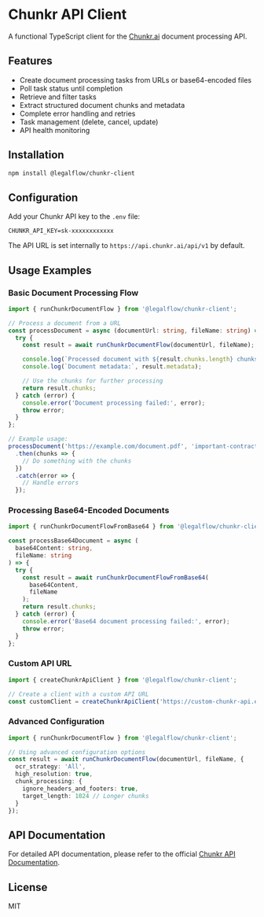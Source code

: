 # Chunkr API Client

A functional TypeScript client for the [Chunkr.ai](https://chunkr.ai) document processing API.

## Features

- Create document processing tasks from URLs or base64-encoded files
- Poll task status until completion
- Retrieve and filter tasks
- Extract structured document chunks and metadata
- Complete error handling and retries
- Task management (delete, cancel, update)
- API health monitoring

## Installation

```bash
npm install @legalflow/chunkr-client
```

## Configuration

Add your Chunkr API key to the `.env` file:

```env
CHUNKR_API_KEY=sk-xxxxxxxxxxxx
```

The API URL is set internally to `https://api.chunkr.ai/api/v1` by default.

## Usage Examples

### Basic Document Processing Flow

```typescript
import { runChunkrDocumentFlow } from '@legalflow/chunkr-client';

// Process a document from a URL
const processDocument = async (documentUrl: string, fileName: string) => {
  try {
    const result = await runChunkrDocumentFlow(documentUrl, fileName);

    console.log(`Processed document with ${result.chunks.length} chunks`);
    console.log(`Document metadata:`, result.metadata);

    // Use the chunks for further processing
    return result.chunks;
  } catch (error) {
    console.error('Document processing failed:', error);
    throw error;
  }
};

// Example usage:
processDocument('https://example.com/document.pdf', 'important-contract.pdf')
  .then(chunks => {
    // Do something with the chunks
  })
  .catch(error => {
    // Handle errors
  });
```

### Processing Base64-Encoded Documents

```typescript
import { runChunkrDocumentFlowFromBase64 } from '@legalflow/chunkr-client';

const processBase64Document = async (
  base64Content: string,
  fileName: string
) => {
  try {
    const result = await runChunkrDocumentFlowFromBase64(
      base64Content,
      fileName
    );
    return result.chunks;
  } catch (error) {
    console.error('Base64 document processing failed:', error);
    throw error;
  }
};
```

### Custom API URL

```typescript
import { createChunkrApiClient } from '@legalflow/chunkr-client';

// Create a client with a custom API URL
const customClient = createChunkrApiClient('https://custom-chunkr-api.example.com/v1');
```

### Advanced Configuration

```typescript
import { runChunkrDocumentFlow } from '@legalflow/chunkr-client';

// Using advanced configuration options
const result = await runChunkrDocumentFlow(documentUrl, fileName, {
  ocr_strategy: 'All',
  high_resolution: true,
  chunk_processing: {
    ignore_headers_and_footers: true,
    target_length: 1024 // Longer chunks
  }
});
```

## API Documentation

For detailed API documentation, please refer to the official [Chunkr API Documentation](https://docs.chunkr.ai/api-references).

## License

MIT 